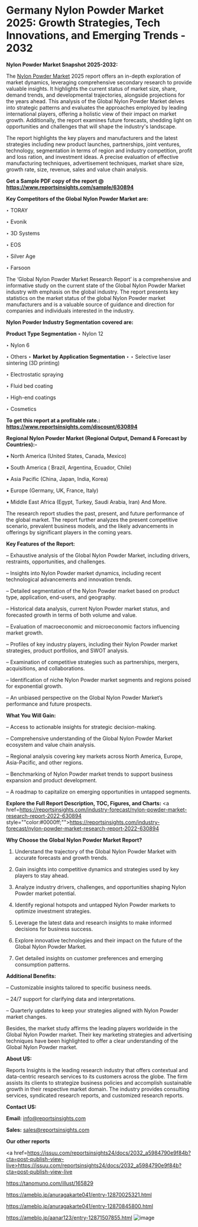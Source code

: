 # Germany Nylon Powder Market 2025: Growth Strategies, Tech Innovations, and Emerging Trends - 2032

<strong>Nylon Powder Market Snapshot 2025-2032:</strong>

The <a href=https://www.reportsinsights.com/sample/630894>Nylon Powder Market</a> 2025 report offers an in-depth exploration of market dynamics, leveraging comprehensive secondary research to provide valuable insights. It highlights the current status of market size, share, demand trends, and developmental trajectories, alongside projections for the years ahead. This analysis of the Global Nylon Powder Market delves into strategic patterns and evaluates the approaches employed by leading international players, offering a holistic view of their impact on market growth. Additionally, the report examines future forecasts, shedding light on opportunities and challenges that will shape the industry's landscape.

The report highlights the key players and manufacturers and the latest strategies including new product launches, partnerships, joint ventures, technology, segmentation in terms of region and industry competition, profit and loss ration, and investment ideas. A precise evaluation of effective manufacturing techniques, advertisement techniques, market share size, growth rate, size, revenue, sales and value chain analysis.

<strong>Get a Sample PDF copy of the report @ <a href=https://www.reportsinsights.com/sample/630894 style=color:#0000ff;>https://www.reportsinsights.com/sample/630894</a></strong>

<strong>Key Competitors of the Global Nylon Powder Market are:</strong>

‣ TORAY

‣ Evonik

‣ 3D Systems

‣ EOS

‣ Silver Age

‣ Farsoon

The ‘Global Nylon Powder Market Research Report’ is a comprehensive and informative study on the current state of the Global Nylon Powder Market industry with emphasis on the global industry. The report presents key statistics on the market status of the global Nylon Powder market manufacturers and is a valuable source of guidance and direction for companies and individuals interested in the industry.

<strong>Nylon Powder Industry Segmentation covered are:</strong>

<strong>Product Type Segmentation</strong>
‣
Nylon 12

‣ Nylon 6

‣ Others
‣ 
<strong>Market by Application Segmentation</strong>
‣
‣  Selective laser sintering (3D printing)

‣ Electrostatic spraying

‣ Fluid bed coating

‣ High-end coatings

‣ Cosmetics

<strong>To get this report at a profitable rate.: <a href=https://www.reportsinsights.com/discount/630894 style=color:#0000ff;>https://www.reportsinsights.com/discount/630894</a></strong>

<strong>Regional Nylon Powder Market (Regional Output, Demand &amp; Forecast by Countries):-</strong>

• North America (United States, Canada, Mexico)

• South America ( Brazil, Argentina, Ecuador, Chile)

• Asia Pacific (China, Japan, India, Korea)

• Europe (Germany, UK, France, Italy)

• Middle East Africa (Egypt, Turkey, Saudi Arabia, Iran) And More.

The research report studies the past, present, and future performance of the global market. The report further analyzes the present competitive scenario, prevalent business models, and the likely advancements in offerings by significant players in the coming years.

<strong>Key Features of the Report:</strong>

– Exhaustive analysis of the Global Nylon Powder Market, including drivers, restraints, opportunities, and challenges.

– Insights into Nylon Powder market dynamics, including recent technological advancements and innovation trends.

– Detailed segmentation of the Nylon Powder market based on product type, application, end-users, and geography.

– Historical data analysis, current Nylon Powder market status, and forecasted growth in terms of both volume and value.

– Evaluation of macroeconomic and microeconomic factors influencing market growth.

– Profiles of key industry players, including their Nylon Powder market strategies, product portfolios, and SWOT analysis.

– Examination of competitive strategies such as partnerships, mergers, acquisitions, and collaborations.

– Identification of niche Nylon Powder market segments and regions poised for exponential growth.

– An unbiased perspective on the Global Nylon Powder Market’s performance and future prospects.

<strong>What You Will Gain:</strong>

– Access to actionable insights for strategic decision-making.

– Comprehensive understanding of the Global Nylon Powder Market ecosystem and value chain analysis.

– Regional analysis covering key markets across North America, Europe, Asia-Pacific, and other regions.

– Benchmarking of Nylon Powder market trends to support business expansion and product development.

– A roadmap to capitalize on emerging opportunities in untapped segments.

<strong>Explore the Full Report Description, TOC, Figures, and Charts:</strong>
<a href=https://reportsinsights.com/industry-forecast/nylon-powder-market-research-report-2022-630894 style=""color:#0000ff;"">https://reportsinsights.com/industry-forecast/nylon-powder-market-research-report-2022-630894</a>

<strong>Why Choose the Global Nylon Powder Market Report?</strong>

1. Understand the trajectory of the Global Nylon Powder Market with accurate forecasts and growth trends.

2. Gain insights into competitive dynamics and strategies used by key players to stay ahead.

3. Analyze industry drivers, challenges, and opportunities shaping Nylon Powder market potential.

4. Identify regional hotspots and untapped Nylon Powder markets to optimize investment strategies.

5. Leverage the latest data and research insights to make informed decisions for business success.

6. Explore innovative technologies and their impact on the future of the Global Nylon Powder Market.

7. Get detailed insights on customer preferences and emerging consumption patterns.

<strong>Additional Benefits:</strong>

– Customizable insights tailored to specific business needs.

– 24/7 support for clarifying data and interpretations.

– Quarterly updates to keep your strategies aligned with Nylon Powder market changes.

Besides, the market study affirms the leading players worldwide in the Global Nylon Powder market. Their key marketing strategies and advertising techniques have been highlighted to offer a clear understanding of the Global Nylon Powder market.

<strong><strong>About US</strong>:</strong>

Reports Insights is the leading research industry that offers contextual and data-centric research services to its customers across the globe. The firm assists its clients to strategize business policies and accomplish sustainable growth in their respective market domain. The industry provides consulting services, syndicated research reports, and customized research reports.

<strong>Contact US:</strong>

<p class=><b>Email:</b> <a href=mailto:info@reportsinsights.com>info@reportsinsights.com</a></p>
<p class=><b>Sales:</b> <a href=mailto:sales@reportsinsights.com>sales@reportsinsights.com</a></p>

<strong>Our other reports</strong>

<a href=https://issuu.com/reportsinsights24/docs/2032_a5984790e9f84b?cta=post-publish-view-live>https://issuu.com/reportsinsights24/docs/2032_a5984790e9f84b?cta=post-publish-view-live</a>

<a href=https://tanomuno.com/illust/165829>https://tanomuno.com/illust/165829</a>

<a href=https://ameblo.jp/anuragakarte041/entry-12870025321.html>https://ameblo.jp/anuragakarte041/entry-12870025321.html</a>

<a href=https://ameblo.jp/anuragakarte041/entry-12870845800.html>https://ameblo.jp/anuragakarte041/entry-12870845800.html</a>

<a href=https://ameblo.jp/aanar123/entry-12871507855.html>https://ameblo.jp/aanar123/entry-12871507855.html</a>
![image](https://github.com/user-attachments/assets/96979d1a-e6c0-4345-9ecb-31fd07c9682e)
